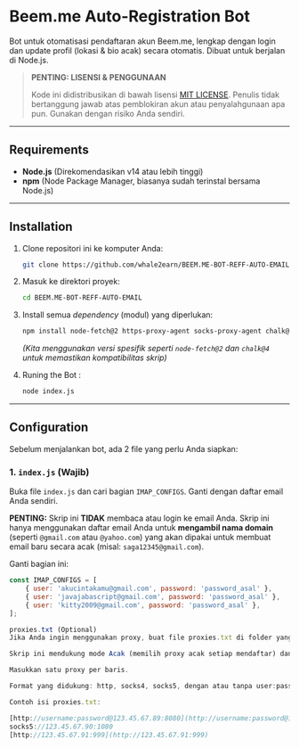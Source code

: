 # Beem.me Auto-Registration Bot

Bot untuk otomatisasi pendaftaran akun Beem.me, lengkap dengan login dan update profil (lokasi & bio acak) secara otomatis. Dibuat untuk berjalan di Node.js.

> **PENTING: LISENSI & PENGGUNAAN**
> 
> Kode ini didistribusikan di bawah lisensi [MIT LICENSE](LICENSE). Penulis tidak bertanggung jawab atas pemblokiran akun atau penyalahgunaan apa pun. Gunakan dengan risiko Anda sendiri.

---

## Requirements

* **Node.js** (Direkomendasikan v14 atau lebih tinggi)
* **npm** (Node Package Manager, biasanya sudah terinstal bersama Node.js)

---

## Installation

1.  Clone repositori ini ke komputer Anda:
    ```bash
    git clone https://github.com/whale2earn/BEEM.ME-BOT-REFF-AUTO-EMAIL.git
    ```

2.  Masuk ke direktori proyek:
    ```bash
    cd BEEM.ME-BOT-REFF-AUTO-EMAIL
    ```

3.  Install semua *dependency* (modul) yang diperlukan:
    ```bash
    npm install node-fetch@2 https-proxy-agent socks-proxy-agent chalk@4
    ```
    *(Kita menggunakan versi spesifik seperti `node-fetch@2` dan `chalk@4` untuk memastikan kompatibilitas skrip)*

4.  Runing the Bot :
    ```bash
    node index.js 
    ```

---

## Configuration

Sebelum menjalankan bot, ada 2 file yang perlu Anda siapkan:

### 1. `index.js` (Wajib)

Buka file `index.js` dan cari bagian `IMAP_CONFIGS`. Ganti dengan daftar email Anda sendiri.

**PENTING:** Skrip ini **TIDAK** membaca atau login ke email Anda. Skrip ini hanya menggunakan daftar email Anda untuk **mengambil nama domain** (seperti `@gmail.com` atau `@yahoo.com`) yang akan dipakai untuk membuat email baru secara acak (misal: `saga12345@gmail.com`).


Ganti bagian ini:

```javascript
const IMAP_CONFIGS = [
    { user: 'akucintakamu@gmail.com', password: 'password_asal' },
    { user: 'javajabascript@gmail.com', password: 'password_asal' },
    { user: 'kitty2009@gmail.com', password: 'password_asal' },
];

proxies.txt (Optional)
Jika Anda ingin menggunakan proxy, buat file proxies.txt di folder yang sama dengan index.js.

Skrip ini mendukung mode Acak (memilih proxy acak setiap mendaftar) dan Berurutan.

Masukkan satu proxy per baris.

Format yang didukung: http, socks4, socks5, dengan atau tanpa user:password.

Contoh isi proxies.txt:

[http://username:password@123.45.67.89:8080](http://username:password@123.45.67.89:8080)
socks5://123.45.67.90:1080
[http://123.45.67.91:999](http://123.45.67.91:999)
